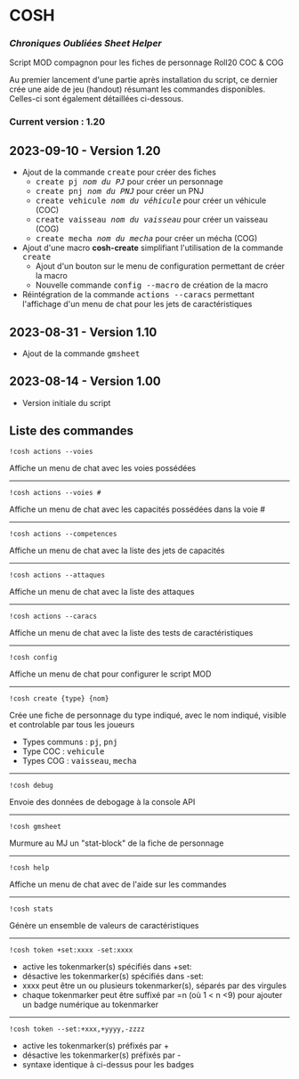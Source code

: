 # COSH 

### _Chroniques Oubliées Sheet Helper_

Script MOD compagnon pour les fiches de personnage Roll20 COC & COG

Au premier lancement d'une partie après installation du script, ce dernier crée une aide de jeu (handout) résumant les commandes disponibles. Celles-ci sont également détaillées ci-dessous.


### Current version : 1.20

## 2023-09-10 - Version 1.20

- Ajout de la commande <kbd>create</kbd> pour créer des fiches
  - <kbd>create pj _nom du PJ_</kbd> pour créer un personnage
  - <kbd>create pnj _nom du PNJ_</kbd> pour créer un PNJ
  - <kbd>create vehicule _nom du véhicule_</kbd> pour créer un véhicule (COC)
  - <kbd>create vaisseau _nom du vaisseau_</kbd> pour créer un vaisseau (COG)
  - <kbd>create mecha _nom du mecha_</kbd> pour créer un mécha (COG)
- Ajout d'une macro **cosh-create** simplifiant l'utilisation de la commande <kbd>create</kbd>
  - Ajout d'un bouton sur le menu de configuration permettant de créer la macro
  - Nouvelle commande <kbd>config --macro</kbd> de création de la macro
- Réintégration de la commande <kbd>actions --caracs</kbd> permettant l'affichage d'un menu de chat pour les jets de caractéristiques

## 2023-08-31 - Version 1.10

- Ajout de la commande <kbd>gmsheet</kbd>

## 2023-08-14 - Version 1.00

- Version initiale du script

## Liste des commandes

    !cosh actions --voies

Affiche un menu de chat avec les voies possédées

---

    !cosh actions --voies #

Affiche un menu de chat avec les capacités possédées dans la voie #

---

    !cosh actions --competences

Affiche un menu de chat avec la liste des jets de capacités

---

    !cosh actions --attaques

Affiche un menu de chat avec la liste des attaques

---

    !cosh actions --caracs

Affiche un menu de chat avec la liste des tests de caractéristiques

---

    !cosh config

Affiche un menu de chat pour configurer le script MOD

---

    !cosh create {type} {nom}

Crée une fiche de personnage du type indiqué, avec le nom indiqué, visible et controlable par tous les joueurs
- Types communs : <kbd>pj</kbd>, <kbd>pnj</kbd>
- Type COC : <kbd>vehicule</kbd>
- Types COG : <kbd>vaisseau</kbd>, <kbd>mecha</kbd>

---

    !cosh debug

Envoie des données de debogage à la console API

---

    !cosh gmsheet

Murmure au MJ un "stat-block" de la fiche de personnage

---

    !cosh help

Affiche un menu de chat avec de l'aide sur les commandes

---

    !cosh stats

Génère un ensemble de valeurs de caractéristiques

---

    !cosh token +set:xxxx -set:xxxx

- active les tokenmarker(s) spécifiés dans +set:
- désactive les tokenmarker(s) spécifiés dans -set:
- xxxx peut être un ou plusieurs tokenmarker(s), séparés par des virgules
- chaque tokenmarker peut être suffixé par =n (où 1 < n <9) pour ajouter un badge numérique au tokenmarker

---

    !cosh token --set:+xxx,+yyyy,-zzzz

- active les tokenmarker(s) préfixés par +
- désactive les tokenmarker(s) préfixés par -
- syntaxe identique à ci-dessus pour les badges